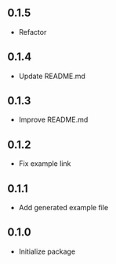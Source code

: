 ## 0.1.5
* Refactor

## 0.1.4
* Update README.md

## 0.1.3
* Improve README.md

## 0.1.2
* Fix example link

## 0.1.1
* Add generated example file

## 0.1.0
* Initialize package

